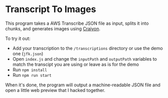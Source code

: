 # Transcript To Images

This program takes a AWS Transcribe JSON file as input, splits it into chunks, and generates images using [Craiyon](https://www.craiyon.com/).

To try it out:
- Add your transcription to the `/transcriptions` directory or use the demo one (`jfk.json`)
- Open `index.js` and change the `inputPath` and `outputPath` variables to match the transcipt you are using or leave as is for the demo
- Run `npm install`
- Run `npm run start`

When it's done, the program will output a machine-readable JSON file and open a little web preview that I hacked together.